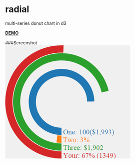radial
======
multi-series donut chart in d3

**[DEMO](http://htmlpreview.github.io/?https://raw.githubusercontent.com/tborychowski/radial/master/index.html)**

###Screenshot
![Radial](screen.png)
